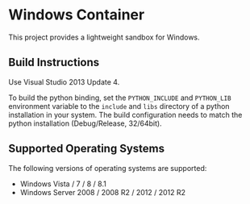 Windows Container
=================

This project provides a lightweight sandbox for Windows.

Build Instructions
------------------

Use Visual Studio 2013 Update 4.

To build the python binding, set the `PYTHON_INCLUDE` and `PYTHON_LIB`
environment variable to the `include` and `libs` directory of a python
installation in your system. The build configuration needs to match the
python installation (Debug/Release, 32/64bit).

Supported Operating Systems
---------------------------

The following versions of operating systems are supported:
* Windows Vista / 7 / 8 / 8.1
* Windows Server 2008 / 2008 R2 / 2012 / 2012 R2
